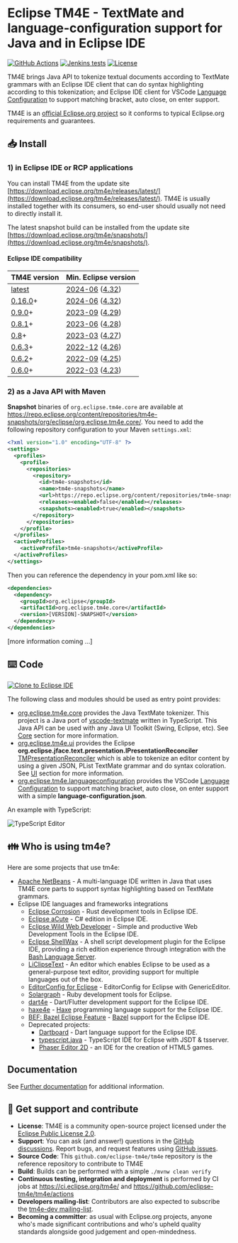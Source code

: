# Eclipse TM4E - TextMate and language-configuration support for Java and in Eclipse IDE

[![GitHub Actions](https://github.com/eclipse-tm4e/tm4e/actions/workflows/build.yml/badge.svg)](https://github.com/eclipse-tm4e/tm4e/actions/workflows/build.yml)
[![Jenkins tests](https://img.shields.io/jenkins/tests?jobUrl=https%3A%2F%2Fci.eclipse.org%2Ftm4e%2Fjob%2FTM4E%2Fjob%2Fmain%2F&logo=jenkins&logoColor=white)](https://ci.eclipse.org/tm4e/job/TM4E/)
[![License](https://img.shields.io/github/license/eclipse-tm4e/tm4e.svg?color=blue)](LICENSE)

TM4E brings Java API to tokenize textual documents according to TextMate grammars with an Eclipse IDE client that can do syntax highlighting according to this tokenization; and Eclipse IDE client for VSCode [Language Configuration](https://code.visualstudio.com/api/references/contribution-points#contributes.languages) to support matching bracket, auto close, on enter support.

TM4E is an [official Eclipse.org project](https://projects.eclipse.org/projects/technology.tm4e) so it conforms to typical Eclipse.org requirements and guarantees.


## 📥 Install

### 1) in Eclipse IDE or RCP applications

You can install TM4E from the update site [https://download.eclipse.org/tm4e/releases/latest/](https://download.eclipse.org/tm4e/releases/latest/).
TM4E is usually installed together with its consumers, so end-user should usually not need to directly install it.

The latest snapshot build can be installed from the update site [https://download.eclipse.org/tm4e/snapshots/](https://download.eclipse.org/tm4e/snapshots/).

#### Eclipse IDE compatibility

TM4E version | Min. Eclipse version
-------------|--------------------
[latest](https://download.eclipse.org/tm4e/releases/latest/)  | [2024-06](https://projects.eclipse.org/releases/2024-06) ([4.32](https://projects.eclipse.org/projects/eclipse/releases/4.32.0))
[0.16.0](https://download.eclipse.org/tm4e/releases/0.16.0/)+ | [2024-06](https://projects.eclipse.org/releases/2024-06) ([4.32](https://projects.eclipse.org/projects/eclipse/releases/4.32.0))
[0.9.0](https://download.eclipse.org/tm4e/releases/0.9.0/)+   | [2023-09](https://projects.eclipse.org/releases/2023-09) ([4.29](https://projects.eclipse.org/projects/eclipse/releases/4.29.0))
[0.8.1](https://download.eclipse.org/tm4e/releases/0.8.1/)+   | [2023-06](https://projects.eclipse.org/releases/2023-06) ([4.28](https://projects.eclipse.org/projects/eclipse/releases/4.28.0))
[0.8](https://download.eclipse.org/tm4e/releases/0.8/)+       | [2023-03](https://projects.eclipse.org/releases/2023-03) ([4.27](https://projects.eclipse.org/projects/eclipse/releases/4.27.0))
[0.6.3](https://download.eclipse.org/tm4e/releases/0.6.3/)+   | [2022-12](https://projects.eclipse.org/releases/2022-12) ([4.26](https://projects.eclipse.org/projects/eclipse/releases/4.26.0))
[0.6.2](https://download.eclipse.org/tm4e/releases/0.6.2/)+   | [2022-09](https://projects.eclipse.org/releases/2022-09) ([4.25](https://projects.eclipse.org/projects/eclipse/releases/4.25.0))
[0.6.0](https://download.eclipse.org/tm4e/releases/0.6.0/)+   | [2022-03](https://projects.eclipse.org/releases/2022-03) ([4.23](https://projects.eclipse.org/projects/eclipse/releases/4.23.0))


### 2) as a Java API with Maven

**Snapshot** binaries of `org.eclipse.tm4e.core` are available at https://repo.eclipse.org/content/repositories/tm4e-snapshots/org/eclipse/org.eclipse.tm4e.core/.
You need to add the following repository configuration to your Maven `settings.xml`:

```xml
<?xml version="1.0" encoding="UTF-8" ?>
<settings>
  <profiles>
    <profile>
      <repositories>
        <repository>
          <id>tm4e-snapshots</id>
          <name>tm4e-snapshots</name>
          <url>https://repo.eclipse.org/content/repositories/tm4e-snapshots/</url>
          <releases><enabled>false</enabled></releases>
          <snapshots><enabled>true</enabled></snapshots>
        </repository>
      </repositories>
    </profile>
  </profiles>
  <activeProfiles>
    <activeProfile>tm4e-snapshots</activeProfile>
  </activeProfiles>
</settings>
```

Then you can reference the dependency in your pom.xml like so:
```xml
<dependencies>
  <dependency>
    <groupId>org.eclipse</groupId>
    <artifactId>org.eclipse.tm4e.core</artifactId>
    <version>[VERSION]-SNAPSHOT</version>
  </dependency>
</dependencies>
```

[more information coming ...]


## ⌨️ Code

<a href="https://mickaelistria.github.io/redirctToEclipseIDECloneCommand/redirect.html"><img src="https://mickaelistria.github.io/redirctToEclipseIDECloneCommand/cloneToEclipseBadge.png" alt="Clone to Eclipse IDE"/></a>

The following class and modules should be used as entry point provides:
 - [org.eclipse.tm4e.core](https://github.com/eclipse-tm4e/tm4e/tree/main/org.eclipse.tm4e.core) provides the Java TextMate tokenizer. This project is a Java port of [vscode-textmate](https://github.com/Microsoft/vscode-textmate) written in TypeScript. This Java API can be used with any Java UI Toolkit (Swing, Eclipse, etc). See [Core](https://github.com/eclipse-tm4e/tm4e/wiki/Core) section for more information.
 - [org.eclipse.tm4e.ui](https://github.com/eclipse-tm4e/tm4e/tree/main/org.eclipse.tm4e.ui) provides the Eclipse **org.eclipse.jface.text.presentation.IPresentationReconciler** [TMPresentationReconciler](https://github.com/eclipse-tm4e/tm4e/blob/main/org.eclipse.tm4e.ui/src/main/java/org/eclipse/tm4e/ui/text/TMPresentationReconciler.java) which is able to tokenize an editor content by using a given JSON, PList TextMate grammar and do syntax coloration. See [UI](https://github.com/eclipse-tm4e/tm4e/wiki/UI) section for more information.
 - [org.eclipse.tm4e.languageconfiguration](https://github.com/eclipse-tm4e/tm4e/tree/main/org.eclipse.tm4e.languageconfiguration) provides the VSCode [Language Configuration](https://code.visualstudio.com/api/references/contribution-points#contributes.languages) to support matching bracket, auto close, on enter support with a simple **language-configuration.json**.

An example with TypeScript:

![TypeScript Editor](https://raw.githubusercontent.com/eclipse/wildwebdeveloper/master/documentation-files/typescript38.png)


## 👪 Who is using tm4e?

Here are some projects that use tm4e:

- [Apache NetBeans](https://github.com/apache/netbeans) - A multi-language IDE written in Java that uses TM4E core parts to support syntax highlighting based on TextMate grammars.
- Eclipse IDE languages and frameworks integrations
  - [Eclipse Corrosion](https://github.com/eclipse/corrosion) - Rust development tools in Eclipse IDE.
  - [Eclipse aCute](https://github.com/eclipse/aCute) - C# edition in Eclipse IDE.
  - [Eclipse Wild Web Developer](https://github.com/eclipse/wildwebdeveloper) - Simple and productive Web Development Tools in the Eclipse IDE.
  - [Eclipse ShellWax](https://github.com/eclipse/shellwax) - A shell script development plugin for the Eclipse IDE, providing a rich edition experience through integration with the [Bash Language Server](https://github.com/bash-lsp/bash-language-server).
  - [LiClipseText](https://www.liclipse.com/text/) - An editor which enables Eclipse to be used as a general-purpose text editor, providing support for multiple languages out of the box.
  - [EditorConfig for Eclipse](https://github.com/angelozerr/ec4e) - EditorConfig for Eclipse with GenericEditor.
  - [Solargraph](https://github.com/PyvesB/eclipse-solargraph) - Ruby development tools for Eclipse.
  - [dart4e](https://github.com/dart4e/dart4e) - Dart/Flutter development support for the Eclipse IDE.
  - [haxe4e](https://github.com/haxe4e/haxe4e) - [Haxe](https://haxe.org/) programming language support for the Eclipse IDE.
  - [BEF: Bazel Eclipse Feature](https://github.com/salesforce/bazel-eclipse/) - [Bazel](https://bazel.build/) support for the Eclipse IDE.
  - Deprecated projects:
    - [Dartboard](https://github.com/eclipse/dartboard) - Dart language support  for the Eclipse IDE.
    - [typescript.java](https://github.com/angelozerr/typescript.java) - TypeScript IDE for Eclipse with JSDT & tsserver.
    - [Phaser Editor 2D](https://github.com/PhaserEditor2D/PhaserEditor) - an IDE for the creation of HTML5 games.

## Documentation

See [Further documentation](https://github.com/eclipse-tm4e/tm4e/blob/main/documentation/README.md) for additional information.

## 👷 Get support and contribute

- **License**: TM4E is a community open-source project licensed under the [Eclipse Public License 2.0](LICENSE).
- **Support**: You can ask (and answer!) questions in the [GitHub discussions](https://github.com/eclipse-tm4e/tm4e/discussions). Report bugs, and request features using [GitHub issues](https://github.com/eclipse-tm4e/tm4e/issues).
- **Source Code**: This `github.com/eclipse-tm4e/tm4e` repository is the reference repository to contribute to TM4E
- **Build**: Builds can be performed with a simple `./mvnw clean verify`
- **Continuous testing, integration and deployment** is performed by CI jobs at https://ci.eclipse.org/tm4e/ and https://github.com/eclipse-tm4e/tm4e/actions
- **Developers mailing-list**: Contributors are also expected to subscribe the [tm4e-dev mailing-list](https://dev.eclipse.org/mailman/listinfo/tm4e-dev).
- **Becoming a committer**: as usual with Eclipse.org projects, anyone who's made significant contributions and who's upheld quality standards alongside good judgement and open-mindedness.
